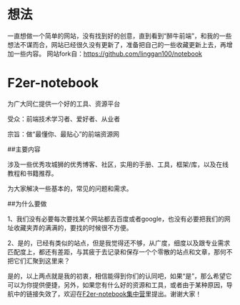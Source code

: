 # 想法 
一直想做一个简单的网站，没有找到好的创意，直到看到“醉牛前端”，和我的一些想法不谋而合，网站已经很久没有更新了，准备把自己的一些收藏更新上去，再增加一些内容。
网站fork自：https://github.com/linggan100/notebook

# F2er-notebook
为广大同仁提供一个好的工具、资源平台

受众：前端技术学习者、爱好者、从业者

宗旨：做“最懂你、最贴心”的前端资源网

##主要内容

涉及一些优秀攻城狮的优秀博客、社区，实用的手册、工具，框架/库，以及在线教程和书籍推荐。

为大家解决一些基本的，常见的问题和需求。

##为什么要做

1、我们没有必要每次要找某个网站都去百度或者google，也没有必要把我们的网址收藏夹弄的满满的，要找的时候很不方便。

2、是的，已经有类似的站点，但是我觉得还不够，从广度，细度以及跟专业需求匹配度上，都还有差距，与其疲于去记录和保存一个个零散的站点和文章，那何不把它们汇聚到这里来？

是的，以上两点就是我的初衷，相信能得到你们的认同吧，如果“是”，那么希望它可以为你提供便捷，另外，如果您有什么好的资源和工具，或者由于某种原因，导航中的链接失效了，欢迎在[F2er-notebook集中营](https://github.com/linggan100/F2er-notebook/issues/2)里提出。谢谢大家！

